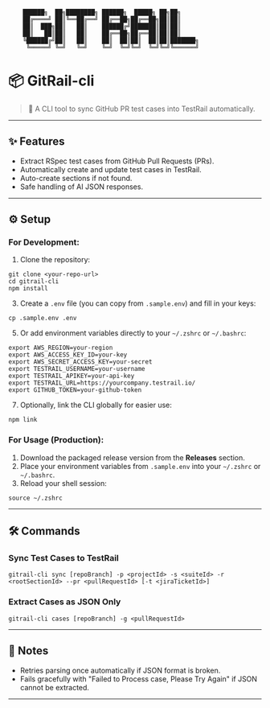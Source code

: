        ██████╗  ██╗████████╗ ██████╗  █████╗ ██╗██╗     
        ██╔════╝ ██║╚══██╔══╝ ██╔══██╗██╔══██╗██║██║     
        ██║  ███╗██║   ██║    ██████╔╝███████║██║██║     
        ██║   ██║██║   ██║    ██╔══██╗██╔══██║██║██║     
        ╚██████╔╝██║   ██║    ██║  ██║██║  ██║██║███████╗
         ╚═════╝ ╚═╝   ╚═╝    ╚═╝  ╚═╝╚═╝  ╚═╝╚═╝╚══════╝   

# 📦 GitRail-cli

> 🚀 A CLI tool to sync GitHub PR test cases into TestRail automatically.

- - -

## ✨ Features

*   Extract RSpec test cases from GitHub Pull Requests (PRs).
*   Automatically create and update test cases in TestRail.
*   Auto-create sections if not found.
*   Safe handling of AI JSON responses.

- - -

## ⚙️ Setup

### For Development:

1.  Clone the repository:

```
git clone <your-repo-url>
cd gitrail-cli
npm install
```

3.  Create a `.env` file (you can copy from `.sample.env`) and fill in your keys:

```
cp .sample.env .env
```

5.  Or add environment variables directly to your `~/.zshrc` or `~/.bashrc`:

```
export AWS_REGION=your-region
export AWS_ACCESS_KEY_ID=your-key
export AWS_SECRET_ACCESS_KEY=your-secret
export TESTRAIL_USERNAME=your-username
export TESTRAIL_APIKEY=your-api-key
export TESTRAIL_URL=https://yourcompany.testrail.io/
export GITHUB_TOKEN=your-github-token
```

7.  Optionally, link the CLI globally for easier use:

```
npm link
```

### For Usage (Production):

1.  Download the packaged release version from the **Releases** section.
2.  Place your environment variables from `.sample.env` into your `~/.zshrc` or `~/.bashrc`.
3.  Reload your shell session:

```
source ~/.zshrc
```

- - -

## 🛠️ Commands

### Sync Test Cases to TestRail

```
gitrail-cli sync [repoBranch] -p <projectId> -s <suiteId> -r <rootSectionId> --pr <pullRequestId> [-t <jiraTicketId>]
```

### Extract Cases as JSON Only

```
gitrail-cli cases [repoBranch] -g <pullRequestId>
```

- - -

## 🚨 Notes

*   Retries parsing once automatically if JSON format is broken.
*   Fails gracefully with "Failed to Process case, Please Try Again" if JSON cannot be extracted.

- - -
